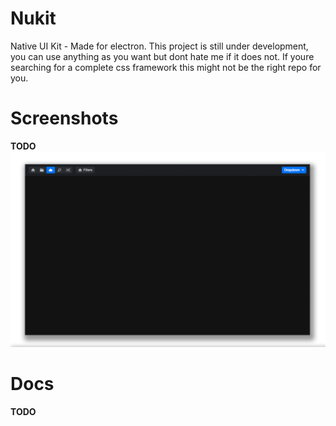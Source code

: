 
# Nukit
Native UI Kit - Made for electron. This project is still under development, you can
use anything as you want but dont hate me if it does not. If youre searching for a
complete css framework this might not be the right repo for you.

# Screenshots
**TODO**
![Screenshot 1](https://raw.githubusercontent.com/juliusmh/nukit/master/docs/screen1.png "Screenshot 1")


# Docs
**TODO**
